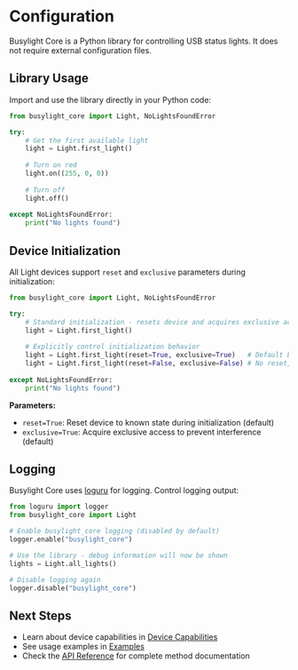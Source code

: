 # Configuration

Busylight Core is a Python library for controlling USB status lights. It does not require external configuration files.

## Library Usage

Import and use the library directly in your Python code:

```python
from busylight_core import Light, NoLightsFoundError

try:
    # Get the first available light
    light = Light.first_light()
    
    # Turn on red
    light.on((255, 0, 0))
    
    # Turn off
    light.off()
    
except NoLightsFoundError:
    print("No lights found")
```

## Device Initialization

All Light devices support `reset` and `exclusive` parameters during initialization:

```python
from busylight_core import Light, NoLightsFoundError

try:
    # Standard initialization - resets device and acquires exclusive access
    light = Light.first_light()
    
    # Explicitly control initialization behavior
    light = Light.first_light(reset=True, exclusive=True)   # Default behavior
    light = Light.first_light(reset=False, exclusive=False) # No reset, shared access
    
except NoLightsFoundError:
    print("No lights found")
```

**Parameters:**
- `reset=True`: Reset device to known state during initialization (default)
- `exclusive=True`: Acquire exclusive access to prevent interference (default)

## Logging

Busylight Core uses [loguru](https://loguru.readthedocs.io/) for logging. Control logging output:

```python
from loguru import logger
from busylight_core import Light

# Enable busylight_core logging (disabled by default)
logger.enable("busylight_core")

# Use the library - debug information will now be shown
lights = Light.all_lights()

# Disable logging again
logger.disable("busylight_core")
```

## Next Steps

- Learn about device capabilities in [Device Capabilities](../user-guide/device-capabilities.md)
- See usage examples in [Examples](../user-guide/examples.md)
- Check the [API Reference](../reference/index.md) for complete method documentation